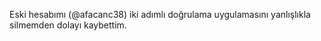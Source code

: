Eski hesabımı (@afacanc38) iki adımlı doğrulama uygulamasını yanlışlıkla silmemden dolayı kaybettim.
